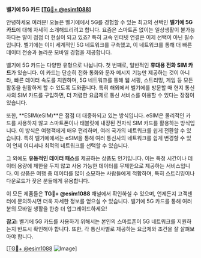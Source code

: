 **벨기에 5G 카드 [[TG💪+ @esim1088](https://t.me/s/esim1088)]**

안녕하세요 여러분! 오늘은 벨기에에서 5G를 경험할 수 있는 최고의 선택인 **벨기에 5G 카드**에 대해 자세히 소개해드리려고 합니다. 요즘은 스마트폰 없이는 일상생활이 불가능하다는 말이 점점 더 현실이 되고 있죠? 특히 고속 인터넷 연결은 이제 선택이 아닌 필수입니다. 벨기에는 이미 세계적인 5G 네트워크를 구축했고, 이 네트워크를 통해 더 빠른 데이터 전송과 놀라운 모바일 경험을 제공합니다.

벨기에 5G 카드는 다양한 유형으로 나뉩니다. 첫 번째로, 일반적인 **휴대용 전화 SIM 카드**가 있습니다. 이 카드는 단순히 전화 통화와 문자 메시지 기능만 제공하는 것이 아니라, 빠른 데이터 속도를 지원하며, 5G 네트워크를 통해 웹 서핑, 스트리밍, 게임 등 모든 활동을 원활하게 할 수 있도록 도와줍니다. 특히 해외에서 벨기에를 방문할 때 현지 통신사의 SIM 카드를 구입하면, 더 저렴한 요금제로 통신 서비스를 이용할 수 있다는 장점이 있습니다.

또한, **ESIM(eSIM)**은 점점 더 대중화되고 있는 방식입니다. eSIM은 물리적인 카드를 사용하지 않고 스마트폰이나 태블릿에 내장된 전자식 SIM 카드를 활용하는 방식입니다. 이 방식은 여행객에게 매우 편리하며, 여러 국가의 네트워크를 쉽게 전환할 수 있습니다. 특히 벨기에에서는 eSIM을 통해 여러 통신사의 네트워크를 쉽게 변경할 수 있어 언제 어디서나 최적의 네트워크를 선택할 수 있습니다.

그 외에도 **유동적인 데이터 패스**를 제공하는 상품도 인기입니다. 이는 특정 시간이나 데이터 용량에 제한을 두지 않고 사용 가능한 데이터를 무제한으로 제공하는 서비스입니다. 이 상품은 여행 중 데이터를 많이 소모하는 사람들에게 적합하며, 특히 스트리밍이나 다운로드가 잦은 분들에게 유용합니다.

이 모든 제품들은 **TG💪+ @esim1088** 채널에서 확인하실 수 있으며, 언제든지 고객센터에 문의하시면 더욱 자세한 정보를 얻으실 수 있습니다. 벨기에 5G 카드를 통해 여러분의 모바일 생활을 한층 더 업그레이드하세요!

**참고:** 벨기에 5G 카드를 사용하기 위해서는 본인의 스마트폰이 5G 네트워크를 지원하는지 반드시 확인해야 합니다. 또한, 각 통신사별로 제공하는 요금제와 조건을 잘 살펴보아야 합니다. 

[[TG💪+ @esim1088](https://t.me/s/esim1088) ![Image](https://i.postimg.cc/Y0z9fWf4/image.png)]